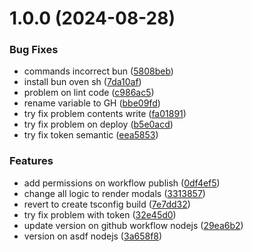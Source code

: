 # 1.0.0 (2024-08-28)


### Bug Fixes

* commands incorrect bun ([5808beb](https://github.com/SMCodesP/call-modal/commit/5808beb34048c4632cd8c0072866ed079a7ef975))
* install bun oven sh ([7da10af](https://github.com/SMCodesP/call-modal/commit/7da10aff9efeafa66244d6ef689d7da209e0d44e))
* problem on lint code ([c986ac5](https://github.com/SMCodesP/call-modal/commit/c986ac501a39cb97c617c8e0efd069896a377142))
* rename variable to GH ([bbe09fd](https://github.com/SMCodesP/call-modal/commit/bbe09fdcaeac26aa3c0957aa5253790e2c562306))
* try fix problem contents write ([fa01891](https://github.com/SMCodesP/call-modal/commit/fa018911ddd58f4fbbc7b1dc07da104e3e5ea025))
* try fix problem on deploy ([b5e0acd](https://github.com/SMCodesP/call-modal/commit/b5e0acd70a5fdadaa25b46c91f60b9ddec591af7))
* try fix token semantic ([eea5853](https://github.com/SMCodesP/call-modal/commit/eea5853913b0433585b10e1cf9eb1f5ce367993d))


### Features

* add permissions on workflow publish ([0df4ef5](https://github.com/SMCodesP/call-modal/commit/0df4ef523f8639f4d47692f4142edb7cf00c97ff))
* change all logic to render modals ([3313857](https://github.com/SMCodesP/call-modal/commit/331385706ad57bdc0aaa47107e7f0949ac77f7ea))
* revert to create tsconfig build ([7e7dd32](https://github.com/SMCodesP/call-modal/commit/7e7dd32f891cbb7b6456f25949dd8fe967751ba1))
* try fix problem with token ([32e45d0](https://github.com/SMCodesP/call-modal/commit/32e45d0f6cf2faf50087b936f6cd24addf2744f0))
* update version on github workflow nodejs ([29ea6b2](https://github.com/SMCodesP/call-modal/commit/29ea6b21afef8bc91c74d4e0107140ce438abdb1))
* version on asdf nodejs ([3a658f8](https://github.com/SMCodesP/call-modal/commit/3a658f89c765af704f1f8eb04ed2da7e3a17f644))
